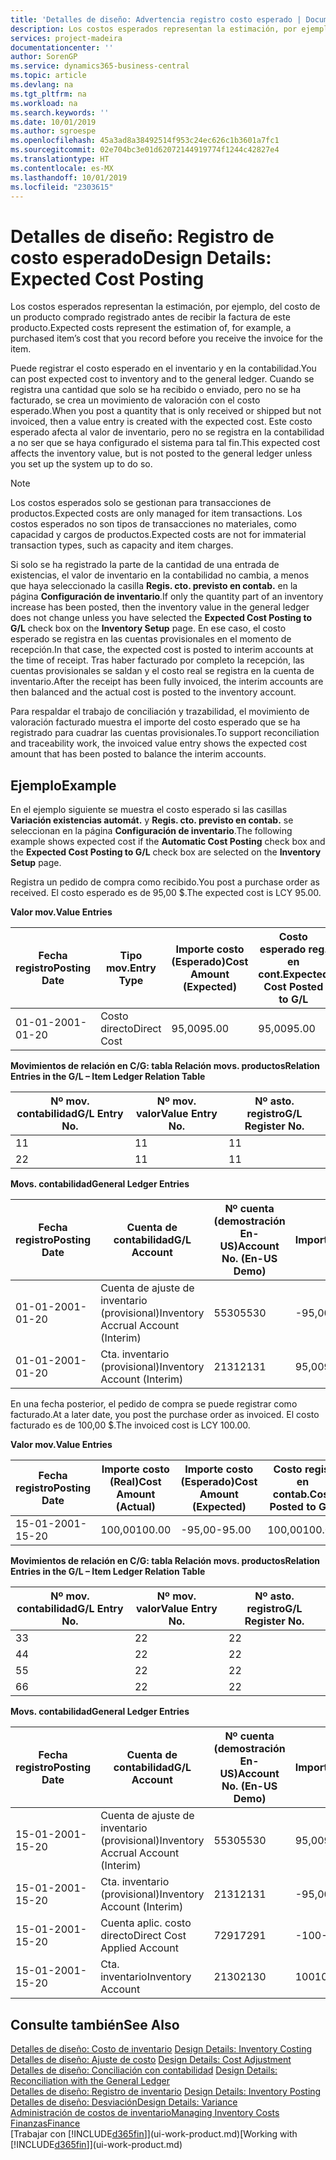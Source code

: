 ```yaml
---
title: 'Detalles de diseño: Advertencia registro costo esperado | Documentos de Microsoft'
description: Los costos esperados representan la estimación, por ejemplo, del costo de un producto comprado registrado antes de recibir la factura de este producto.
services: project-madeira
documentationcenter: ''
author: SorenGP
ms.service: dynamics365-business-central
ms.topic: article
ms.devlang: na
ms.tgt_pltfrm: na
ms.workload: na
ms.search.keywords: ''
ms.date: 10/01/2019
ms.author: sgroespe
ms.openlocfilehash: 45a3ad8a38492514f953c24ec626c1b3601a7fc1
ms.sourcegitcommit: 02e704bc3e01d62072144919774f1244c42827e4
ms.translationtype: HT
ms.contentlocale: es-MX
ms.lasthandoff: 10/01/2019
ms.locfileid: "2303615"
---
```

# <a name="design-details-expected-cost-posting"></a><span data-ttu-id="dbad1-103">Detalles de diseño: Registro de costo esperado</span><span class="sxs-lookup"><span data-stu-id="dbad1-103">Design Details: Expected Cost Posting</span></span>
<span data-ttu-id="dbad1-104">Los costos esperados representan la estimación, por ejemplo, del costo de un producto comprado registrado antes de recibir la factura de este producto.</span><span class="sxs-lookup"><span data-stu-id="dbad1-104">Expected costs represent the estimation of, for example, a purchased item’s cost that you record before you receive the invoice for the item.</span></span>  

 <span data-ttu-id="dbad1-105">Puede registrar el costo esperado en el inventario y en la contabilidad.</span><span class="sxs-lookup"><span data-stu-id="dbad1-105">You can post expected cost to inventory and to the general ledger.</span></span> <span data-ttu-id="dbad1-106">Cuando se registra una cantidad que solo se ha recibido o enviado, pero no se ha facturado, se crea un movimiento de valoración con el costo esperado.</span><span class="sxs-lookup"><span data-stu-id="dbad1-106">When you post a quantity that is only received or shipped but not invoiced, then a value entry is created with the expected cost.</span></span> <span data-ttu-id="dbad1-107">Este costo esperado afecta al valor de inventario, pero no se registra en la contabilidad a no ser que se haya configurado el sistema para tal fin.</span><span class="sxs-lookup"><span data-stu-id="dbad1-107">This expected cost affects the inventory value, but is not posted to the general ledger unless you set up the system up to do so.</span></span>  

> [!NOTE]  
>  <span data-ttu-id="dbad1-108">Los costos esperados solo se gestionan para transacciones de productos.</span><span class="sxs-lookup"><span data-stu-id="dbad1-108">Expected costs are only managed for item transactions.</span></span> <span data-ttu-id="dbad1-109">Los costos esperados no son tipos de transacciones no materiales, como capacidad y cargos de productos.</span><span class="sxs-lookup"><span data-stu-id="dbad1-109">Expected costs are not for immaterial transaction types, such as capacity and item charges.</span></span>  

 <span data-ttu-id="dbad1-110">Si solo se ha registrado la parte de la cantidad de una entrada de existencias, el valor de inventario en la contabilidad no cambia, a menos que haya seleccionado la casilla **Regis. cto. previsto en contab.** en la página **Configuración de inventario**.</span><span class="sxs-lookup"><span data-stu-id="dbad1-110">If only the quantity part of an inventory increase has been posted, then the inventory value in the general ledger does not change unless you have selected the **Expected Cost Posting to G/L** check box on the **Inventory Setup** page.</span></span> <span data-ttu-id="dbad1-111">En ese caso, el costo esperado se registra en las cuentas provisionales en el momento de recepción.</span><span class="sxs-lookup"><span data-stu-id="dbad1-111">In that case, the expected cost is posted to interim accounts at the time of receipt.</span></span> <span data-ttu-id="dbad1-112">Tras haber facturado por completo la recepción, las cuentas provisionales se saldan y el costo real se registra en la cuenta de inventario.</span><span class="sxs-lookup"><span data-stu-id="dbad1-112">After the receipt has been fully invoiced, the interim accounts are then balanced and the actual cost is posted to the inventory account.</span></span>  

 <span data-ttu-id="dbad1-113">Para respaldar el trabajo de conciliación y trazabilidad, el movimiento de valoración facturado muestra el importe del costo esperado que se ha registrado para cuadrar las cuentas provisionales.</span><span class="sxs-lookup"><span data-stu-id="dbad1-113">To support reconciliation and traceability work, the invoiced value entry shows the expected cost amount that has been posted to balance the interim accounts.</span></span>  

## <a name="example"></a><span data-ttu-id="dbad1-114">Ejemplo</span><span class="sxs-lookup"><span data-stu-id="dbad1-114">Example</span></span>  
 <span data-ttu-id="dbad1-115">En el ejemplo siguiente se muestra el costo esperado si las casillas **Variación existencias automát.** y **Regis. cto. previsto en contab.** se seleccionan en la página **Configuración de inventario**.</span><span class="sxs-lookup"><span data-stu-id="dbad1-115">The following example shows expected cost if the **Automatic Cost Posting** check box and the **Expected Cost Posting to G/L** check box are selected on the **Inventory Setup** page.</span></span>  

 <span data-ttu-id="dbad1-116">Registra un pedido de compra como recibido.</span><span class="sxs-lookup"><span data-stu-id="dbad1-116">You post a purchase order as received.</span></span> <span data-ttu-id="dbad1-117">El costo esperado es de 95,00 $.</span><span class="sxs-lookup"><span data-stu-id="dbad1-117">The expected cost is LCY 95.00.</span></span>  

 <span data-ttu-id="dbad1-118">**Valor mov.**</span><span class="sxs-lookup"><span data-stu-id="dbad1-118">**Value Entries**</span></span>  

|<span data-ttu-id="dbad1-119">Fecha registro</span><span class="sxs-lookup"><span data-stu-id="dbad1-119">Posting Date</span></span>|<span data-ttu-id="dbad1-120">Tipo mov.</span><span class="sxs-lookup"><span data-stu-id="dbad1-120">Entry Type</span></span>|<span data-ttu-id="dbad1-121">Importe costo (Esperado)</span><span class="sxs-lookup"><span data-stu-id="dbad1-121">Cost Amount (Expected)</span></span>|<span data-ttu-id="dbad1-122">Costo esperado reg. en cont.</span><span class="sxs-lookup"><span data-stu-id="dbad1-122">Expected Cost Posted to G/L</span></span>|<span data-ttu-id="dbad1-123">Costo esperado</span><span class="sxs-lookup"><span data-stu-id="dbad1-123">Expected Cost</span></span>|<span data-ttu-id="dbad1-124">Nº mov. producto</span><span class="sxs-lookup"><span data-stu-id="dbad1-124">Item Ledger Entry No.</span></span>|<span data-ttu-id="dbad1-125">Nº mov.</span><span class="sxs-lookup"><span data-stu-id="dbad1-125">Entry No.</span></span>|  
|------------------|----------------|------------------------------|----------------------------------|-------------------|---------------------------|---------------|  
|<span data-ttu-id="dbad1-126">01-01-20</span><span class="sxs-lookup"><span data-stu-id="dbad1-126">01-01-20</span></span>|<span data-ttu-id="dbad1-127">Costo directo</span><span class="sxs-lookup"><span data-stu-id="dbad1-127">Direct Cost</span></span>|<span data-ttu-id="dbad1-128">95,00</span><span class="sxs-lookup"><span data-stu-id="dbad1-128">95.00</span></span>|<span data-ttu-id="dbad1-129">95,00</span><span class="sxs-lookup"><span data-stu-id="dbad1-129">95.00</span></span>|<span data-ttu-id="dbad1-130">Sí</span><span class="sxs-lookup"><span data-stu-id="dbad1-130">Yes</span></span>|<span data-ttu-id="dbad1-131">1</span><span class="sxs-lookup"><span data-stu-id="dbad1-131">1</span></span>|<span data-ttu-id="dbad1-132">1</span><span class="sxs-lookup"><span data-stu-id="dbad1-132">1</span></span>|  

 <span data-ttu-id="dbad1-133">**Movimientos de relación en C/G: tabla Relación movs. productos**</span><span class="sxs-lookup"><span data-stu-id="dbad1-133">**Relation Entries in the G/L – Item Ledger Relation Table**</span></span>  

|<span data-ttu-id="dbad1-134">Nº mov. contabilidad</span><span class="sxs-lookup"><span data-stu-id="dbad1-134">G/L Entry No.</span></span>|<span data-ttu-id="dbad1-135">Nº mov. valor</span><span class="sxs-lookup"><span data-stu-id="dbad1-135">Value Entry No.</span></span>|<span data-ttu-id="dbad1-136">Nº asto. registro</span><span class="sxs-lookup"><span data-stu-id="dbad1-136">G/L Register No.</span></span>|  
|--------------------|---------------------|-----------------------|  
|<span data-ttu-id="dbad1-137">1</span><span class="sxs-lookup"><span data-stu-id="dbad1-137">1</span></span>|<span data-ttu-id="dbad1-138">1</span><span class="sxs-lookup"><span data-stu-id="dbad1-138">1</span></span>|<span data-ttu-id="dbad1-139">1</span><span class="sxs-lookup"><span data-stu-id="dbad1-139">1</span></span>|  
|<span data-ttu-id="dbad1-140">2</span><span class="sxs-lookup"><span data-stu-id="dbad1-140">2</span></span>|<span data-ttu-id="dbad1-141">1</span><span class="sxs-lookup"><span data-stu-id="dbad1-141">1</span></span>|<span data-ttu-id="dbad1-142">1</span><span class="sxs-lookup"><span data-stu-id="dbad1-142">1</span></span>|  

 <span data-ttu-id="dbad1-143">**Movs. contabilidad**</span><span class="sxs-lookup"><span data-stu-id="dbad1-143">**General Ledger Entries**</span></span>  

|<span data-ttu-id="dbad1-144">Fecha registro</span><span class="sxs-lookup"><span data-stu-id="dbad1-144">Posting Date</span></span>|<span data-ttu-id="dbad1-145">Cuenta de contabilidad</span><span class="sxs-lookup"><span data-stu-id="dbad1-145">G/L Account</span></span>|<span data-ttu-id="dbad1-146">Nº cuenta (demostración En-US)</span><span class="sxs-lookup"><span data-stu-id="dbad1-146">Account No. (En-US Demo)</span></span>|<span data-ttu-id="dbad1-147">Importe</span><span class="sxs-lookup"><span data-stu-id="dbad1-147">Amount</span></span>|<span data-ttu-id="dbad1-148">Nº mov.</span><span class="sxs-lookup"><span data-stu-id="dbad1-148">Entry No.</span></span>|  
|------------------|------------------|---------------------------------|------------|---------------|  
|<span data-ttu-id="dbad1-149">01-01-20</span><span class="sxs-lookup"><span data-stu-id="dbad1-149">01-01-20</span></span>|<span data-ttu-id="dbad1-150">Cuenta de ajuste de inventario (provisional)</span><span class="sxs-lookup"><span data-stu-id="dbad1-150">Inventory Accrual Account (Interim)</span></span>|<span data-ttu-id="dbad1-151">5530</span><span class="sxs-lookup"><span data-stu-id="dbad1-151">5530</span></span>|<span data-ttu-id="dbad1-152">-95,00</span><span class="sxs-lookup"><span data-stu-id="dbad1-152">-95.00</span></span>|<span data-ttu-id="dbad1-153">2</span><span class="sxs-lookup"><span data-stu-id="dbad1-153">2</span></span>|  
|<span data-ttu-id="dbad1-154">01-01-20</span><span class="sxs-lookup"><span data-stu-id="dbad1-154">01-01-20</span></span>|<span data-ttu-id="dbad1-155">Cta. inventario (provisional)</span><span class="sxs-lookup"><span data-stu-id="dbad1-155">Inventory Account (Interim)</span></span>|<span data-ttu-id="dbad1-156">2131</span><span class="sxs-lookup"><span data-stu-id="dbad1-156">2131</span></span>|<span data-ttu-id="dbad1-157">95,00</span><span class="sxs-lookup"><span data-stu-id="dbad1-157">95.00</span></span>|<span data-ttu-id="dbad1-158">1</span><span class="sxs-lookup"><span data-stu-id="dbad1-158">1</span></span>|  

 <span data-ttu-id="dbad1-159">En una fecha posterior, el pedido de compra se puede registrar como facturado.</span><span class="sxs-lookup"><span data-stu-id="dbad1-159">At a later date, you post the purchase order as invoiced.</span></span> <span data-ttu-id="dbad1-160">El costo facturado es de 100,00 $.</span><span class="sxs-lookup"><span data-stu-id="dbad1-160">The invoiced cost is LCY 100.00.</span></span>  

 <span data-ttu-id="dbad1-161">**Valor mov.**</span><span class="sxs-lookup"><span data-stu-id="dbad1-161">**Value Entries**</span></span>  

|<span data-ttu-id="dbad1-162">Fecha registro</span><span class="sxs-lookup"><span data-stu-id="dbad1-162">Posting Date</span></span>|<span data-ttu-id="dbad1-163">Importe costo (Real)</span><span class="sxs-lookup"><span data-stu-id="dbad1-163">Cost Amount (Actual)</span></span>|<span data-ttu-id="dbad1-164">Importe costo (Esperado)</span><span class="sxs-lookup"><span data-stu-id="dbad1-164">Cost Amount (Expected)</span></span>|<span data-ttu-id="dbad1-165">Costo regis. en contab.</span><span class="sxs-lookup"><span data-stu-id="dbad1-165">Cost Posted to G/L</span></span>|<span data-ttu-id="dbad1-166">Costo esperado</span><span class="sxs-lookup"><span data-stu-id="dbad1-166">Expected Cost</span></span>|<span data-ttu-id="dbad1-167">Nº mov. producto</span><span class="sxs-lookup"><span data-stu-id="dbad1-167">Item Ledger Entry No.</span></span>|<span data-ttu-id="dbad1-168">Nº mov.</span><span class="sxs-lookup"><span data-stu-id="dbad1-168">Entry No.</span></span>|  
|------------------|----------------------------|------------------------------|-------------------------|-------------------|---------------------------|---------------|  
|<span data-ttu-id="dbad1-169">15-01-20</span><span class="sxs-lookup"><span data-stu-id="dbad1-169">01-15-20</span></span>|<span data-ttu-id="dbad1-170">100,00</span><span class="sxs-lookup"><span data-stu-id="dbad1-170">100.00</span></span>|<span data-ttu-id="dbad1-171">-95,00</span><span class="sxs-lookup"><span data-stu-id="dbad1-171">-95.00</span></span>|<span data-ttu-id="dbad1-172">100,00</span><span class="sxs-lookup"><span data-stu-id="dbad1-172">100.00</span></span>|<span data-ttu-id="dbad1-173">No</span><span class="sxs-lookup"><span data-stu-id="dbad1-173">No</span></span>|<span data-ttu-id="dbad1-174">1</span><span class="sxs-lookup"><span data-stu-id="dbad1-174">1</span></span>|<span data-ttu-id="dbad1-175">2</span><span class="sxs-lookup"><span data-stu-id="dbad1-175">2</span></span>|  

 <span data-ttu-id="dbad1-176">**Movimientos de relación en C/G: tabla Relación movs. productos**</span><span class="sxs-lookup"><span data-stu-id="dbad1-176">**Relation Entries in the G/L – Item Ledger Relation Table**</span></span>  

|<span data-ttu-id="dbad1-177">Nº mov. contabilidad</span><span class="sxs-lookup"><span data-stu-id="dbad1-177">G/L Entry No.</span></span>|<span data-ttu-id="dbad1-178">Nº mov. valor</span><span class="sxs-lookup"><span data-stu-id="dbad1-178">Value Entry No.</span></span>|<span data-ttu-id="dbad1-179">Nº asto. registro</span><span class="sxs-lookup"><span data-stu-id="dbad1-179">G/L Register No.</span></span>|  
|--------------------|---------------------|-----------------------|  
|<span data-ttu-id="dbad1-180">3</span><span class="sxs-lookup"><span data-stu-id="dbad1-180">3</span></span>|<span data-ttu-id="dbad1-181">2</span><span class="sxs-lookup"><span data-stu-id="dbad1-181">2</span></span>|<span data-ttu-id="dbad1-182">2</span><span class="sxs-lookup"><span data-stu-id="dbad1-182">2</span></span>|  
|<span data-ttu-id="dbad1-183">4</span><span class="sxs-lookup"><span data-stu-id="dbad1-183">4</span></span>|<span data-ttu-id="dbad1-184">2</span><span class="sxs-lookup"><span data-stu-id="dbad1-184">2</span></span>|<span data-ttu-id="dbad1-185">2</span><span class="sxs-lookup"><span data-stu-id="dbad1-185">2</span></span>|  
|<span data-ttu-id="dbad1-186">5</span><span class="sxs-lookup"><span data-stu-id="dbad1-186">5</span></span>|<span data-ttu-id="dbad1-187">2</span><span class="sxs-lookup"><span data-stu-id="dbad1-187">2</span></span>|<span data-ttu-id="dbad1-188">2</span><span class="sxs-lookup"><span data-stu-id="dbad1-188">2</span></span>|  
|<span data-ttu-id="dbad1-189">6</span><span class="sxs-lookup"><span data-stu-id="dbad1-189">6</span></span>|<span data-ttu-id="dbad1-190">2</span><span class="sxs-lookup"><span data-stu-id="dbad1-190">2</span></span>|<span data-ttu-id="dbad1-191">2</span><span class="sxs-lookup"><span data-stu-id="dbad1-191">2</span></span>|  

 <span data-ttu-id="dbad1-192">**Movs. contabilidad**</span><span class="sxs-lookup"><span data-stu-id="dbad1-192">**General Ledger Entries**</span></span>  

|<span data-ttu-id="dbad1-193">Fecha registro</span><span class="sxs-lookup"><span data-stu-id="dbad1-193">Posting Date</span></span>|<span data-ttu-id="dbad1-194">Cuenta de contabilidad</span><span class="sxs-lookup"><span data-stu-id="dbad1-194">G/L Account</span></span>|<span data-ttu-id="dbad1-195">Nº cuenta (demostración En-US)</span><span class="sxs-lookup"><span data-stu-id="dbad1-195">Account No. (En-US Demo)</span></span>|<span data-ttu-id="dbad1-196">Importe</span><span class="sxs-lookup"><span data-stu-id="dbad1-196">Amount</span></span>|<span data-ttu-id="dbad1-197">Nº mov.</span><span class="sxs-lookup"><span data-stu-id="dbad1-197">Entry No.</span></span>|  
|------------------|------------------|---------------------------------|------------|---------------|  
|<span data-ttu-id="dbad1-198">15-01-20</span><span class="sxs-lookup"><span data-stu-id="dbad1-198">01-15-20</span></span>|<span data-ttu-id="dbad1-199">Cuenta de ajuste de inventario (provisional)</span><span class="sxs-lookup"><span data-stu-id="dbad1-199">Inventory Accrual Account (Interim)</span></span>|<span data-ttu-id="dbad1-200">5530</span><span class="sxs-lookup"><span data-stu-id="dbad1-200">5530</span></span>|<span data-ttu-id="dbad1-201">95,00</span><span class="sxs-lookup"><span data-stu-id="dbad1-201">95.00</span></span>|<span data-ttu-id="dbad1-202">4</span><span class="sxs-lookup"><span data-stu-id="dbad1-202">4</span></span>|  
|<span data-ttu-id="dbad1-203">15-01-20</span><span class="sxs-lookup"><span data-stu-id="dbad1-203">01-15-20</span></span>|<span data-ttu-id="dbad1-204">Cta. inventario (provisional)</span><span class="sxs-lookup"><span data-stu-id="dbad1-204">Inventory Account (Interim)</span></span>|<span data-ttu-id="dbad1-205">2131</span><span class="sxs-lookup"><span data-stu-id="dbad1-205">2131</span></span>|<span data-ttu-id="dbad1-206">-95,00</span><span class="sxs-lookup"><span data-stu-id="dbad1-206">-95.00</span></span>|<span data-ttu-id="dbad1-207">3</span><span class="sxs-lookup"><span data-stu-id="dbad1-207">3</span></span>|  
|<span data-ttu-id="dbad1-208">15-01-20</span><span class="sxs-lookup"><span data-stu-id="dbad1-208">01-15-20</span></span>|<span data-ttu-id="dbad1-209">Cuenta aplic. costo directo</span><span class="sxs-lookup"><span data-stu-id="dbad1-209">Direct Cost Applied Account</span></span>|<span data-ttu-id="dbad1-210">7291</span><span class="sxs-lookup"><span data-stu-id="dbad1-210">7291</span></span>|<span data-ttu-id="dbad1-211">-100</span><span class="sxs-lookup"><span data-stu-id="dbad1-211">-100</span></span>|<span data-ttu-id="dbad1-212">6</span><span class="sxs-lookup"><span data-stu-id="dbad1-212">6</span></span>|  
|<span data-ttu-id="dbad1-213">15-01-20</span><span class="sxs-lookup"><span data-stu-id="dbad1-213">01-15-20</span></span>|<span data-ttu-id="dbad1-214">Cta. inventario</span><span class="sxs-lookup"><span data-stu-id="dbad1-214">Inventory Account</span></span>|<span data-ttu-id="dbad1-215">2130</span><span class="sxs-lookup"><span data-stu-id="dbad1-215">2130</span></span>|<span data-ttu-id="dbad1-216">100</span><span class="sxs-lookup"><span data-stu-id="dbad1-216">100</span></span>|<span data-ttu-id="dbad1-217">5</span><span class="sxs-lookup"><span data-stu-id="dbad1-217">5</span></span>|  

## <a name="see-also"></a><span data-ttu-id="dbad1-218">Consulte también</span><span class="sxs-lookup"><span data-stu-id="dbad1-218">See Also</span></span>
 <span data-ttu-id="dbad1-219">[Detalles de diseño: Costo de inventario](design-details-inventory-costing.md) </span><span class="sxs-lookup"><span data-stu-id="dbad1-219">[Design Details: Inventory Costing](design-details-inventory-costing.md) </span></span>  
 <span data-ttu-id="dbad1-220">[Detalles de diseño: Ajuste de costo](design-details-cost-adjustment.md) </span><span class="sxs-lookup"><span data-stu-id="dbad1-220">[Design Details: Cost Adjustment](design-details-cost-adjustment.md) </span></span>  
 <span data-ttu-id="dbad1-221">[Detalles de diseño: Conciliación con contabilidad](design-details-reconciliation-with-the-general-ledger.md) </span><span class="sxs-lookup"><span data-stu-id="dbad1-221">[Design Details: Reconciliation with the General Ledger](design-details-reconciliation-with-the-general-ledger.md) </span></span>  
 <span data-ttu-id="dbad1-222">[Detalles de diseño: Registro de inventario](design-details-inventory-posting.md) </span><span class="sxs-lookup"><span data-stu-id="dbad1-222">[Design Details: Inventory Posting](design-details-inventory-posting.md) </span></span>  
 [<span data-ttu-id="dbad1-223">Detalles de diseño: Desviación</span><span class="sxs-lookup"><span data-stu-id="dbad1-223">Design Details: Variance</span></span>](design-details-variance.md)  
 [<span data-ttu-id="dbad1-224">Administración de costos de inventario</span><span class="sxs-lookup"><span data-stu-id="dbad1-224">Managing Inventory Costs</span></span>](finance-manage-inventory-costs.md)  
 [<span data-ttu-id="dbad1-225">Finanzas</span><span class="sxs-lookup"><span data-stu-id="dbad1-225">Finance</span></span>](finance.md)  
 <span data-ttu-id="dbad1-226">[Trabajar con [!INCLUDE[d365fin](includes/d365fin_md.md)]](ui-work-product.md)</span><span class="sxs-lookup"><span data-stu-id="dbad1-226">[Working with [!INCLUDE[d365fin](includes/d365fin_md.md)]](ui-work-product.md)</span></span>
